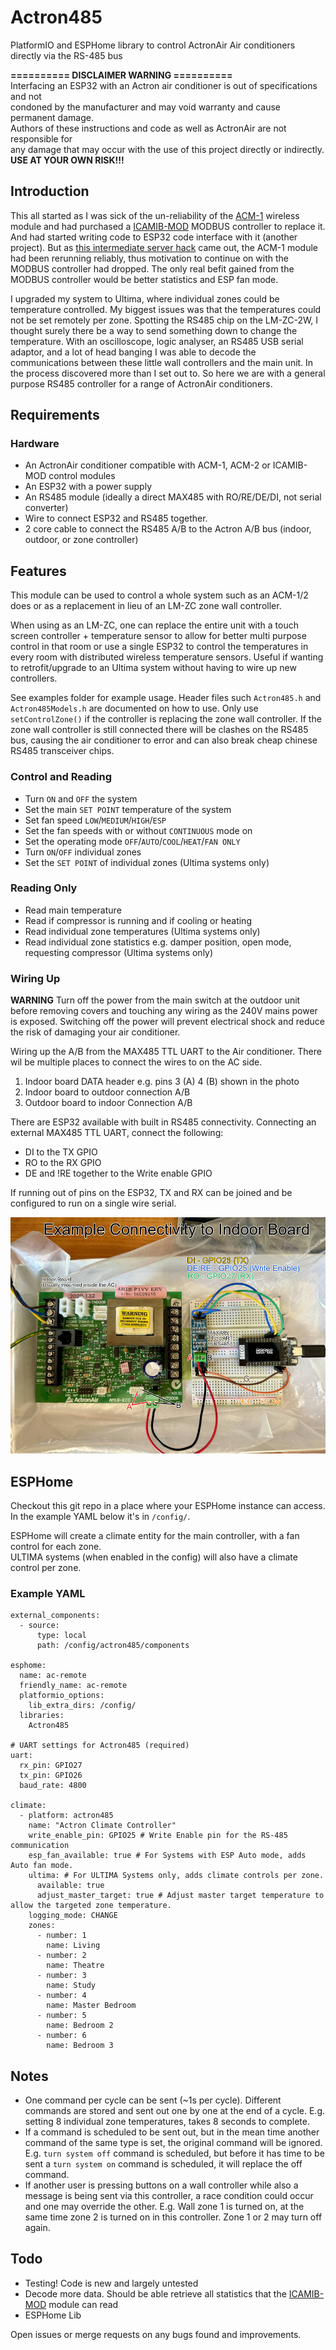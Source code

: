 # Actron485
PlatformIO and ESPHome library to control ActronAir Air conditioners directly via the RS-485 bus

**========== DISCLAIMER WARNING ==========**  
Interfacing an ESP32 with an Actron air conditioner is out of specifications and not    
condoned by the manufacturer and may void warranty and cause permanent damage.   
Authors of these instructions and code as well as ActronAir are not responsible for   
any damage that may occur with the use of this project directly or indirectly.   
**USE AT YOUR OWN RISK!!!**

## Introduction
This all started as I was sick of the un-reliability of the [ACM-1](https://www.manualslib.com/manual/1654680/Actronair-Acm-1.html) wireless module and had purchased a [ICAMIB-MOD](https://actronair.com.au/wp-content/uploads/2020/12/9590-3012-ICAMIB-MOD-Installation-and-Comm-Guide.pdf) MODBUS controller to replace it. And had started writing code to ESP32 code interface with it (another project). But as [this intermediate server hack](https://blog.mikejmcguire.com/2018/12/19/actronconnect-and-home-assistant/) came out, the ACM-1 module had been rerunning reliably, thus motivation to continue on with the MODBUS controller had dropped. The only real befit gained from the MODBUS controller would be better statistics and ESP fan mode.

I upgraded my system to Ultima, where individual zones could be temperature controlled. My biggest issues was that the temperatures could not be set remotely per zone. Spotting the RS485 chip on the LM-ZC-2W, I thought surely there be a way to send something down to change the temperature. With an oscilloscope, logic analyser, an RS485 USB serial adaptor, and a lot of head banging I was able to decode the communications between these little wall controllers and the main unit. In the process discovered more than I set out to. So here we are with a general purpose RS485 controller for a range of ActronAir conditioners.

## Requirements
### Hardware
* An ActronAir conditioner compatible with ACM-1, ACM-2 or ICAMIB-MOD control modules
* An ESP32 with a power supply
* An RS485 module (ideally a direct MAX485 with RO/RE/DE/DI, not serial converter)
* Wire to connect ESP32 and RS485 together.
* 2 core cable to connect the RS485 A/B to the Actron A/B bus (indoor, outdoor, or zone controller)

## Features

This module can be used to control a whole system such as an ACM-1/2 does or as a replacement in lieu of an LM-ZC zone wall controller. 

When using as an LM-ZC, one can replace the entire unit with a touch screen controller + temperature sensor to allow for better multi purpose control in that room or use a single ESP32 to control the temperatures in every room with distributed wireless temperature sensors. Useful if wanting to retrofit/upgrade to an Ultima system without having to wire up new controllers.

See examples folder for example usage. Header files such `Actron485.h` and `Actron485Models.h` are documented on how to use. Only use `setControlZone()` if the controller is replacing the zone wall controller. If the zone wall controller is still connected there will be clashes on the RS485 bus, causing the air conditioner to error and can also break cheap chinese RS485 transceiver chips.

### Control and Reading
* Turn `ON` and `OFF` the system
* Set the main `SET POINT` temperature of the system
* Set fan speed `LOW`/`MEDIUM`/`HIGH`/`ESP`
* Set the fan speeds with or without `CONTINUOUS` mode on
* Set the operating mode `OFF`/`AUTO`/`COOL`/`HEAT`/`FAN ONLY`
* Turn `ON`/`OFF` individual zones
* Set the `SET POINT` of individual zones (Ultima systems only)

### Reading Only
* Read main temperature 
* Read if compressor is running and if cooling or heating
* Read individual zone temperatures (Ultima systems only)
* Read individual zone statistics e.g. damper position, open mode, requesting compressor (Ultima systems only)

### Wiring Up

**WARNING** Turn off the power from the main switch at the outdoor unit before removing covers and touching any wiring as the 240V mains power is exposed. Switching off the power will prevent electrical shock and reduce the risk of damaging your air conditioner.

Wiring up the A/B from the MAX485 TTL UART to the Air conditioner. There wil be multiple places to connect the wires to on the AC side.
1. Indoor board DATA header e.g. pins 3 (A) 4 (B) shown in the photo
2. Indoor board to outdoor connection A/B
3. Outdoor board to indoor Connection A/B

There are ESP32 available with built in RS485 connectivity. Connecting an external MAX485 TTL UART, connect the following:
* DI to the TX GPIO
* RO to the RX GPIO
* DE and !RE together to the Write enable GPIO

If running out of pins on the ESP32, TX and RX can be joined and be configured to run on a single wire serial.

![Example wiring photo](./assets/wiring-example-remote.jpg "Example wiring diagram")

## ESPHome
Checkout this git repo in a place where your ESPHome instance can access. In the example YAML below it's in `/config/`.

ESPHome will create a climate entity for the main controller, with a fan control for each zone.    
ULTIMA systems (when enabled in the config) will also have a climate control per zone.

### Example YAML

```
external_components:
  - source:
      type: local
      path: /config/actron485/components

esphome:
  name: ac-remote
  friendly_name: ac-remote
  platformio_options:
    lib_extra_dirs: /config/
  libraries:
    Actron485
  
# UART settings for Actron485 (required)
uart:
  rx_pin: GPIO27 
  tx_pin: GPIO26 
  baud_rate: 4800

climate:
  - platform: actron485
    name: "Actron Climate Controller"
    write_enable_pin: GPIO25 # Write Enable pin for the RS-485 communication
    esp_fan_available: true # For Systems with ESP Auto mode, adds Auto fan mode.
    ultima: # For ULTIMA Systems only, adds climate controls per zone.
      available: true
      adjust_master_target: true # Adjust master target temperature to allow the targeted zone temperature.
    logging_mode: CHANGE
    zones:
      - number: 1
        name: Living
      - number: 2
        name: Theatre
      - number: 3
        name: Study
      - number: 4
        name: Master Bedroom
      - number: 5
        name: Bedroom 2
      - number: 6
        name: Bedroom 3
```

## Notes
* One command per cycle can be sent (~1s per cycle). Different commands are stored and sent out one by one at the end of a cycle. E.g. setting 8 individual zone temperatures, takes 8 seconds to complete.
* If a command is scheduled to be sent out, but in the mean time another command of the same type is set, the original command will be ignored. E.g. `turn system off` command is scheduled, but before it has time to be sent a `turn system on` command is scheduled, it will replace the off command.
* If another user is pressing buttons on a wall controller while also a message is being sent via this controller, a race condition could occur and one may override the other. E.g. Wall zone 1 is turned on, at the same time zone 2 is turned on in this controller. Zone 1 or 2 may turn off again.

## Todo
* Testing! Code is new and largely untested 
* Decode more data. Should be able retrieve all statistics that the [ICAMIB-MOD](https://actronair.com.au/wp-content/uploads/2020/12/9590-3012-ICAMIB-MOD-Installation-and-Comm-Guide.pdf) module can read 
* ESPHome Lib

Open issues or merge requests on any bugs found and improvements.

